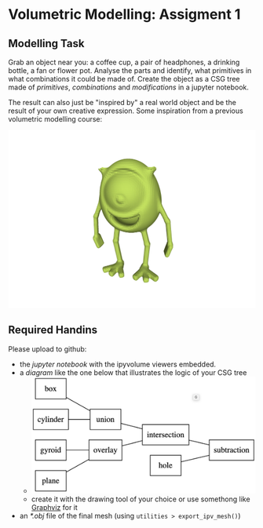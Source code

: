 # Volumetric Modelling: Assigment 1

## Modelling Task

Grab an object near you: a coffee cup, a pair of headphones, a drinking bottle, a fan or flower pot. Analyse the parts and identify, what primitives in what combinations it could be made of.
Create the object as a CSG tree made of *primitives*, *combinations* and *modifications* in a jupyter notebook.

The result can also just be "inspired by" a real world object and be the result of your own creative expression. Some inspiration from a previous volumetric modelling course:

![mike](MU-mike.png)

## Required Handins

Please upload to github:
- the _jupyter notebook_ with the ipyvolume viewers embedded.
- a _diagram_ like the one below that illustrates the logic of your CSG tree
  - ![diagram](diagram.png)
  - create it with the drawing tool of your choice or use somethong like [Graphviz](http://bit.ly/33xAcjF) for it
- an _*.obj_ file of the final mesh (using `utilities > export_ipv_mesh()`)
